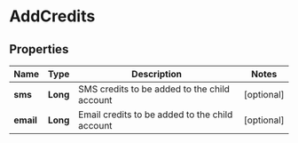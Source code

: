 
# AddCredits

## Properties
Name | Type | Description | Notes
------------ | ------------- | ------------- | -------------
**sms** | **Long** | SMS credits to be added to the child account |  [optional]
**email** | **Long** | Email credits to be added to the child account |  [optional]



